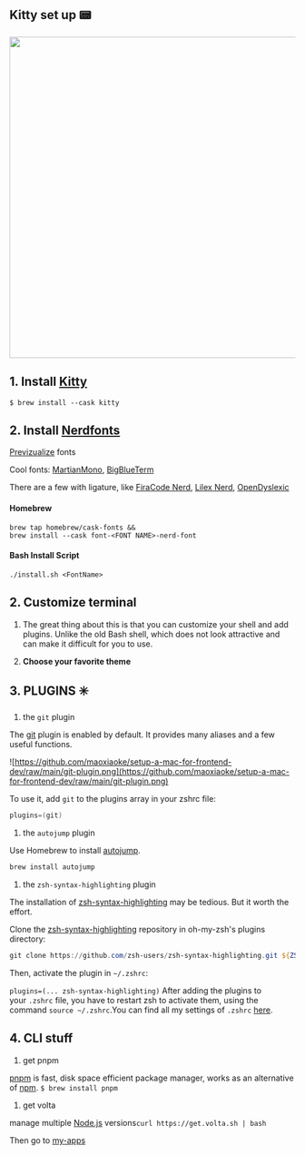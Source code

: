 ## Kitty set up 📟

   <img src="https://media2.giphy.com/media/26uf4LsTj87JjVDbO/giphy.gif?cid=ecf05e47znj7hli7wiyzjp3li8vhjd89942bfub3yjsdwfn2&rid=giphy.gif&ct=g" width="566" />

## 1. Install [Kitty](https://github.com/kovidgoyal/kitty/)

`$ brew install --cask kitty`

## 2. Install [Nerdfonts](https://www.nerdfonts.com/font-downloads)

[Previzualize](https://www.programmingfonts.org/#maple) fonts

Cool fonts: [MartianMono](https://github.com/ryanoasis/nerd-fonts/releases/download/v3.1.1/MartianMono.zip), [BigBlueTerm](https://github.com/ryanoasis/nerd-fonts/releases/download/v3.1.1/BigBlueTerminal.zip)

There are a few with ligature, like [FiraCode Nerd](https://github.com/ryanoasis/nerd-fonts/releases/download/v3.1.1/FiraCode.zip), [Lilex Nerd](https://github.com/ryanoasis/nerd-fonts/releases/download/v3.1.1/Lilex.zip), [OpenDyslexic](https://github.com/ryanoasis/nerd-fonts/releases/download/v3.1.1/OpenDyslexic.zip)

#### Homebrew
```shell
brew tap homebrew/cask-fonts &&
brew install --cask font-<FONT NAME>-nerd-font
```

#### Bash Install Script
`./install.sh <FontName>`


## 2. Customize terminal

   1. The great thing about this is that you can customize your shell and add plugins. Unlike the old Bash shell, which does not look attractive and can make it difficult for you to use.

   1. **Choose your favorite theme**

## 3. PLUGINS ✳️

   1. the `git` plugin

   The [git](https://github.com/ohmyzsh/ohmyzsh/tree/master/plugins/git) plugin is enabled by default. It provides many aliases and a few useful functions.

   ![https://github.com/maoxiaoke/setup-a-mac-for-frontend-dev/raw/main/git-plugin.png](https://github.com/maoxiaoke/setup-a-mac-for-frontend-dev/raw/main/git-plugin.png)

   To use it, add `git` to the plugins array in your zshrc file:

   ```powershell
   plugins=(git)
   ```

   1. the `autojump` plugin

   Use Homebrew to install [autojump](https://github.com/wting/autojump#installation).

   ```powershell
   brew install autojump
   ```
   
   1. the `zsh-syntax-highlighting` plugin

   The installation of [zsh-syntax-highlighting](https://github.com/zsh-users/zsh-syntax-highlighting/blob/master/INSTALL.md) may be tedious. But it worth the effort.

   Clone the [zsh-syntax-highlighting](https://github.com/zsh-users/zsh-syntax-highlighting/blob/master/INSTALL.md) repository in oh-my-zsh's plugins directory:

   ```powershell
   git clone https://github.com/zsh-users/zsh-syntax-highlighting.git ${ZSH_CUSTOM:-~/.oh-my-zsh/custom}/plugins/zsh-syntax-highlighting
   ```

   Then, activate the plugin in `~/.zshrc`:

   `plugins=(... zsh-syntax-highlighting)`
   After adding the plugins to your `.zshrc` file, you have to restart zsh to activate them, using the command `source ~/.zshrc`.You can find all my settings of `.zshrc` [here](https://gist.githubusercontent.com/maoxiaoke/0f61f217c428dcfba48067622db83a8e/raw/78da5225ff3cdc8df38db28b8f872a6f6836cfc2/__Configurations__---zshrc.text).

## 4. CLI stuff

   1. get pnpm

   [pnpm](https://pnpm.io/) is fast, disk space efficient package manager, works as an alternative of [npm](https://www.npmjs.com/). `$ brew install pnpm`

   1. get volta

   manage multiple [Node.js](https://nodejs.org/en/) versions`curl https://get.volta.sh | bash`


Then go to [my-apps](notes/my-apps)